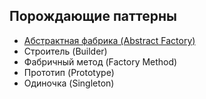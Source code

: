 Порождающие паттерны
-------------------------
 - [Абстрактная фабрика (Abstract Factory)](https://github.com/EvgeniyShipov/patterns/tree/master/src/main/java/ru/shipov/patterns/creational/Abstract_Factory)
 - Строитель (Builder)
 - Фабричный метод (Factory Method)
 - Прототип (Prototype)
 - Одиночка (Singleton)